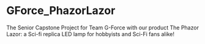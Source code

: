 # GForce_PhazorLazor
The Senior Capstone Project for Team G-Force with our product The Phazor Lazor: a Sci-fi replica LED lamp for hobbyists and Sci-Fi fans alike!
